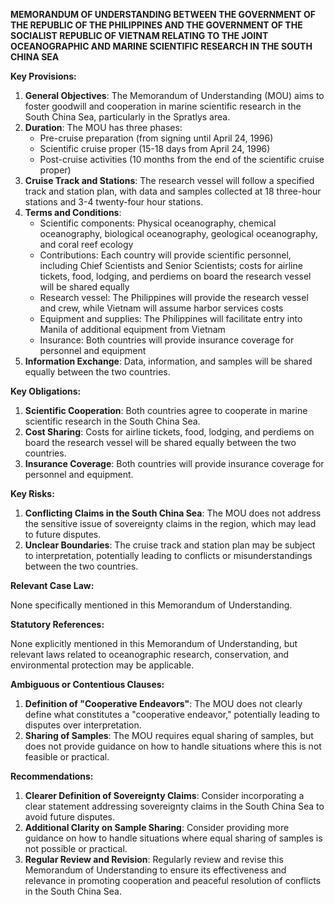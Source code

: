 **MEMORANDUM OF UNDERSTANDING BETWEEN THE GOVERNMENT OF THE REPUBLIC OF THE PHILIPPINES AND THE GOVERNMENT OF THE SOCIALIST REPUBLIC OF VIETNAM RELATING TO THE JOINT OCEANOGRAPHIC AND MARINE SCIENTIFIC RESEARCH IN THE SOUTH CHINA SEA**

**Key Provisions:**

1. **General Objectives**: The Memorandum of Understanding (MOU) aims to foster goodwill and cooperation in marine scientific research in the South China Sea, particularly in the Spratlys area.
2. **Duration**: The MOU has three phases:
	* Pre-cruise preparation (from signing until April 24, 1996)
	* Scientific cruise proper (15-18 days from April 24, 1996)
	* Post-cruise activities (10 months from the end of the scientific cruise proper)
3. **Cruise Track and Stations**: The research vessel will follow a specified track and station plan, with data and samples collected at 18 three-hour stations and 3-4 twenty-four hour stations.
4. **Terms and Conditions**:
	* Scientific components: Physical oceanography, chemical oceanography, biological oceanography, geological oceanography, and coral reef ecology
	* Contributions: Each country will provide scientific personnel, including Chief Scientists and Senior Scientists; costs for airline tickets, food, lodging, and perdiems on board the research vessel will be shared equally
	* Research vessel: The Philippines will provide the research vessel and crew, while Vietnam will assume harbor services costs
	* Equipment and supplies: The Philippines will facilitate entry into Manila of additional equipment from Vietnam
	* Insurance: Both countries will provide insurance coverage for personnel and equipment
5. **Information Exchange**: Data, information, and samples will be shared equally between the two countries.

**Key Obligations:**

1. **Scientific Cooperation**: Both countries agree to cooperate in marine scientific research in the South China Sea.
2. **Cost Sharing**: Costs for airline tickets, food, lodging, and perdiems on board the research vessel will be shared equally between the two countries.
3. **Insurance Coverage**: Both countries will provide insurance coverage for personnel and equipment.

**Key Risks:**

1. **Conflicting Claims in the South China Sea**: The MOU does not address the sensitive issue of sovereignty claims in the region, which may lead to future disputes.
2. **Unclear Boundaries**: The cruise track and station plan may be subject to interpretation, potentially leading to conflicts or misunderstandings between the two countries.

**Relevant Case Law:**

None specifically mentioned in this Memorandum of Understanding.

**Statutory References:**

None explicitly mentioned in this Memorandum of Understanding, but relevant laws related to oceanographic research, conservation, and environmental protection may be applicable.

**Ambiguous or Contentious Clauses:**

1. **Definition of "Cooperative Endeavors"**: The MOU does not clearly define what constitutes a "cooperative endeavor," potentially leading to disputes over interpretation.
2. **Sharing of Samples**: The MOU requires equal sharing of samples, but does not provide guidance on how to handle situations where this is not feasible or practical.

**Recommendations:**

1. **Clearer Definition of Sovereignty Claims**: Consider incorporating a clear statement addressing sovereignty claims in the South China Sea to avoid future disputes.
2. **Additional Clarity on Sample Sharing**: Consider providing more guidance on how to handle situations where equal sharing of samples is not possible or practical.
3. **Regular Review and Revision**: Regularly review and revise this Memorandum of Understanding to ensure its effectiveness and relevance in promoting cooperation and peaceful resolution of conflicts in the South China Sea.